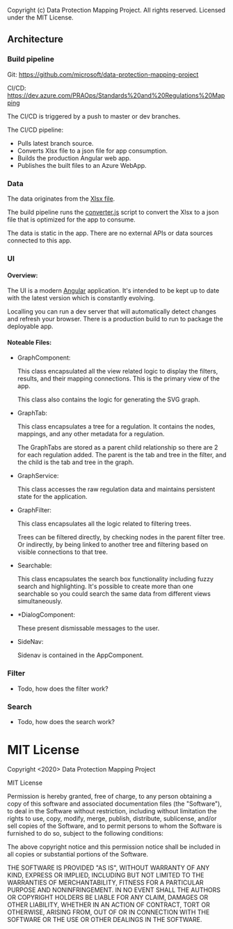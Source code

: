 Copyright (c) Data Protection Mapping Project. All rights reserved.
Licensed under the MIT License.

## Architecture

### Build pipeline
  Git: https://github.com/microsoft/data-protection-mapping-project

  CI/CD: https://dev.azure.com/PRAOps/Standards%20and%20Regulations%20Mapping

  The CI/CD is triggered by a push to master or dev branches.

  The CI/CD pipeline:
  * Pulls latest branch source.
  * Converts Xlsx file to a json file for app consumption.
  * Builds the production Angular web app.
  * Publishes the built files to an Azure WebApp.

### Data
  The data originates from the [Xlsx file](src/assets/database.xlsx).

  The build pipeline runs the [converter.js](package.json#L15) script to convert the Xlsx to a json file that is optimized for the app to consume.

  The data is static in the app. There are no external APIs or data sources connected to this app. 

### UI
#### Overview:

 The UI is a modern [Angular](https://angular.io/) application. It's intended to be kept up to date with the latest version which is constantly evolving.

 Localling you can run a dev server that will automatically detect changes and refresh your browser. There is a production build to run to package the deployable app.

#### Noteable Files:

* GraphComponent:

  This class encapsulated all the view related logic to display the filters, results, and their mapping connections. This is the primary view of the app.

  This class also contains the logic for generating the SVG graph.

* GraphTab:

  This class encapsulates a tree for a regulation. It contains the nodes, mappings, and any other metadata for a regulation.

  The GraphTabs are stored as a parent child relationship so there are 2 for each regulation added. The parent is the tab and tree in the filter, and the child is the tab and tree in the graph.

* GraphService:

  This class accesses the raw regulation data and maintains persistent state for the application.

* GraphFilter:

  This class encapsulates all the logic related to filtering trees.

  Trees can be filtered directly, by checking nodes in the parent filter tree. Or indirectly, by being linked to another tree and filtering based on visible connections to that tree.

* Searchable:

  This class encapsulates the search box functionality including fuzzy search and highlighting. It's possible to create more than one searchable so you could search the same data from different views simultaneously.

* *DialogComponent:

  These present dismissable messages to the user.


* SideNav:

  Sidenav is contained in the AppComponent.

### Filter
 * Todo, how does the filter work?

### Search
 * Todo, how does the search work?



# MIT License

Copyright <2020> Data Protection Mapping Project
  
  MIT License
  
  Permission is hereby granted, free of charge, to any person obtaining a copy of this software and associated documentation files (the "Software"), to deal in the Software without restriction, including without limitation the rights to use, copy, modify, merge, publish, distribute, sublicense, and/or sell copies of the Software, and to permit persons to whom the Software is furnished to do so, subject to the following conditions:
  
  The above copyright notice and this permission notice shall be included in all copies or substantial portions of the Software.
  
  THE SOFTWARE IS PROVIDED "AS IS", WITHOUT WARRANTY OF ANY KIND, EXPRESS OR IMPLIED, INCLUDING BUT NOT LIMITED TO THE WARRANTIES OF MERCHANTABILITY, FITNESS FOR A PARTICULAR PURPOSE AND NONINFRINGEMENT. IN NO EVENT SHALL THE AUTHORS OR COPYRIGHT HOLDERS BE LIABLE FOR ANY CLAIM, DAMAGES OR OTHER LIABILITY, WHETHER IN AN ACTION OF CONTRACT, TORT OR OTHERWISE, ARISING FROM, OUT OF OR IN CONNECTION WITH THE SOFTWARE OR THE USE OR OTHER DEALINGS IN THE SOFTWARE.
